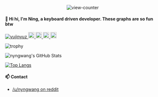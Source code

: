 <p align="center"><img src="https://count.getloli.com/get/@nyngwang.github" alt="view-counter"></p>

#### 👋 Hi hi, I'm Ning, a keyboard driven developer. These graphs are so fun btw

<p align="left"> 
  <a href="https://github.com/nyngwang/nyngwang/">
    <img src="https://komarev.com/ghpvc/?username=nyngwang" alt="yujinyuz" />
  </a>
  <a href="http://twitter.com/;;;;;;;;;;;;">
    <img height="20" src="https://img.shields.io/twitter/follow/;;;;;;;;;;;;;;;;?label=Twitter&logo=twitter&style=flat" />
  </a>
  <a href="https://github.com/nyngwang">
    <img height="20" src="https://img.shields.io/github/followers/nyngwang?label=follow&logo=github&style=flat" />
  </a>
  <a href="https://www.reddit.com/user/;;;;;;;;;;;;;;;;;;;;;">
    <img height="20" src="https://img.shields.io/reddit/user-karma/combined/;;;;;;;;;;;;?label=Reddit&logo=reddit&style=flat" />
  </a>
  <a href="https://stackoverflow.com/users/000000000/;;;;;;;;;;;;;;;">
    <img height="20" src="https://img.shields.io/stackexchange/stackoverflow/r/000000000000?label=StackOverflow&logo=stack-overflow&style=flat" />
  </a>
</p>

![trophy](https://github-profile-trophy.vercel.app/?username=nyngwang&column=7)

![nyngwang's GitHub Stats](https://github-readme-stats.vercel.app/api?username=nyngwang&count_private=true&show_icons=true&theme=tokyonight)

[![Top Langs](https://github-readme-stats.vercel.app/api/top-langs/?username=nyngwang)](https://github.com/anuraghazra/github-readme-stats)


#### 📫 Contact

- [/u/nyngwang on reddit](https://afk;sdjf;lkasdjfkl;ajsd;klfjas;lkdjf)

<!--
**ibhagwan/ibhagwan** is a ✨ _special_ ✨ repository because its `README.md` (this file) appears on your GitHub profile.

Here are some ideas to get you started:

- 🔭 I’m currently working on ...
- 🌱 I’m currently learning ...
- 👯 I’m looking to collaborate on ...
- 🤔 I’m looking for help with ...
- 💬 Ask me about ...
- 📫 How to reach me: ...
- 😄 Pronouns: ...
- ⚡ Fun fact: ...
-->
